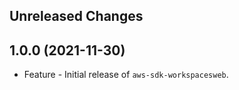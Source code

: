 Unreleased Changes
------------------

1.0.0 (2021-11-30)
------------------

* Feature - Initial release of `aws-sdk-workspacesweb`.

